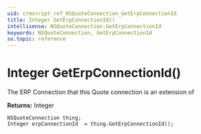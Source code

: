 ```yaml
---
uid: crmscript_ref_NSQuoteConnection_GetErpConnectionId
title: Integer GetErpConnectionId()
intellisense: NSQuoteConnection.GetErpConnectionId
keywords: NSQuoteConnection, GetErpConnectionId
so.topic: reference
---
```


# Integer GetErpConnectionId()

The ERP Connection that this Quote connection is an extension of

**Returns:** Integer

```crmscript
NSQuoteConnection thing;
Integer erpConnectionId  = thing.GetErpConnectionId();
```

